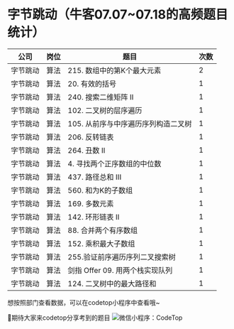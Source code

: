 # 字节跳动（牛客07.07~07.18的高频题目统计）

| 公司   | 岗位 | 题目                     | 次数 |
|------|----|------------------------|----|
| 字节跳动 | 算法 | 215\. 数组中的第K个最大元素      | 2  |
| 字节跳动 | 算法 | 20\. 有效的括号             | 1  |
| 字节跳动 | 算法 | 240\. 搜索二维矩阵 II        | 1  |
| 字节跳动 | 算法 | 102\. 二叉树的层序遍历         | 1  |
| 字节跳动 | 算法 | 105\. 从前序与中序遍历序列构造二叉树  | 1  |
| 字节跳动 | 算法 | 206\. 反转链表             | 1  |
| 字节跳动 | 算法 | 264\. 丑数 II            | 1  |
| 字节跳动 | 算法 | 4\. 寻找两个正序数组的中位数       | 1  |
| 字节跳动 | 算法 | 437\. 路径总和 III         | 1  |
| 字节跳动 | 算法 | 560\. 和为K的子数组          | 1  |
| 字节跳动 | 算法 | 169\. 多数元素             | 1  |
| 字节跳动 | 算法 | 142\. 环形链表 II          | 1  |
| 字节跳动 | 算法 | 88\. 合并两个有序数组          | 1  |
| 字节跳动 | 算法 | 152\. 乘积最大子数组          | 1  |
| 字节跳动 | 算法 | 255\.验证前序遍历序列二叉搜索树     | 1  |
| 字节跳动 | 算法 | 剑指 Offer 09\. 用两个栈实现队列 | 1  |
| 字节跳动 | 算法 | 124\. 二叉树中的最大路径和       | 1  |


想按照部门查看数据，可以在codetop小程序中查看哦~

:heartbeat:期待大家来codetop分享考到的题目
![微信小程序：CodeTop](https://note.youdao.com/yws/public/resource/a9216f577fb9d322425561dfea9188bc/xmlnote/04CF90C97EE8448CA24A68F195D53218/10762)

